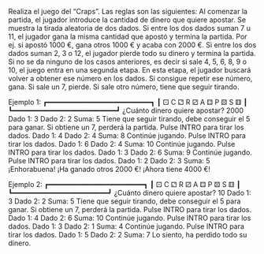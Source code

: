 Realiza el juego del “Craps”. Las reglas son las siguientes: Al comenzar la partida, el jugador introduce la
cantidad de dinero que quiere apostar. Se muestra la tirada aleatoria de dos dados. Si entre los dos dados
suman 7 u 11, el jugador gana la misma cantidad que apostó y termina la partida. Por ej. si apostó 1000 €,
gana otros 1000 € y acaba con 2000 €. Si entre los dos dados suman 2, 3 o 12, el jugador pierde todo su
dinero y termina la partida. Si no se da ninguno de los casos anteriores, es decir si sale 4, 5, 6, 8, 9 o 10, el
juego entra en una segunda etapa. En esta etapa, el jugador buscará volver a obtener ese número en los
dados. Si consigue repetir ese número, gana. Si sale un 7, pierde. Si sale otro número, tiene que seguir
tirando.

Ejemplo 1:
┏━━━━━━━━━━━━━━━━━━━━━━━━━┓
┃ ⚀ C ⚁ R ⚂ A ⚃ P ⚄ S ⚅ ┃
┗━━━━━━━━━━━━━━━━━━━━━━━━━┛
¿Cuánto dinero quiere apostar? 2000
Dado 1: 3
Dado 2: 2
Suma: 5
Tiene que seguir tirando, debe conseguir el 5 para ganar.
Si obtiene un 7, perderá la partida.
Pulse INTRO para tirar los dados.
Dado 1: 4
Dado 2: 4
Suma: 8
Continúe jugando.
Pulse INTRO para tirar los dados.
Dado 1: 6
Dado 2: 4
Suma: 10
Continúe jugando.
Pulse INTRO para tirar los dados.
Dado 1: 3
Dado 2: 6
Suma: 9
Continúe jugando.
Pulse INTRO para tirar los dados.
Dado 1: 2
Dado 2: 3
Suma: 5
¡Enhorabuena! ¡Ha ganado otros 2000 €!
¡Ahora tiene 4000 €!

Ejemplo 2:
┏━━━━━━━━━━━━━━━━━━━━━━━┓
┃ ⚀ C ⚁ R ⚂ A ⚃ P ⚄ S ⚅ ┃
┗━━━━━━━━━━━━━━━━━━━━━━━┛
¿Cuánto dinero quiere apostar? 10
Dado 1: 3
Dado 2: 2
Suma: 5
Tiene que seguir tirando, debe conseguir el 5 para ganar.
Si obtiene un 7, perderá la partida.
Pulse INTRO para tirar los dados.
Dado 1: 4
Dado 2: 6
Suma: 10
Continúe jugando.
Pulse INTRO para tirar los dados.
Dado 1: 3
Dado 2: 1
Suma: 4
Continúe jugando.
Pulse INTRO para tirar los dados.
Dado 1: 5
Dado 2: 2
Suma: 7
Lo siento, ha perdido todo su dinero.